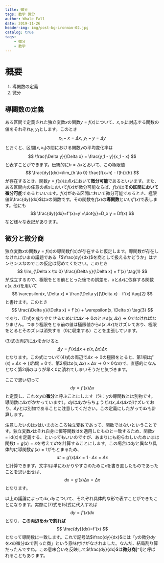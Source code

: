 ```yaml
---
title: 微分
tags: 数学 微分
author: Whale Fall
date: 2019-11-26
header-img: img/post-bg-ironman-02.jpg
catalog: true
tags:
    - 微分
    - 数学
---
```

# 概要

1. 導関数の定義
2. 微分

## 導関数の定義
ある区間で定義された独立変数$x$の関数$y=f(x)$について、$x,x_1$に対応する関数の値をそれぞれ$y,y_1$とします。このとき
$$
x_1 - x = \Delta x, \,\, y_1 - y = \Delta y
$$とおくと、区間$[x, x_1]$の間における関数$y$の平均変化率は
$$
\frac{\Delta y}{\Delta x} = \frac{y_1 - y}{x_1 - x}
$$と表すことができます。伝統的に$h = \Delta x$とおいて、この極限値
$$
\frac{dy}{dx}=\lim_{h \to 0} \frac{f(x+h) - f(h)}{h}
$$が存在するとき、関数$y=f(x)$は点$x$において**微分可能**であるといいます。また、ある区間内の任意の点$x$において$f(x)$が微分可能ならば、$f(x)$は**その区間において微分可能**であるといいます。$f(x)$がある区間において微分可能であるとき、極限値$\frac{dy}{dx}$は$x$の関数です。その関数を$f(x)$の**導関数**といい$f'(x)$で表します。他にも
$$
\frac{dy}{dx}=f'(x)=y'=\dot{y}=D_x y = Df(x)
$$など様々な表記があります。



## 微分と微分商
独立変数$x$の関数$y=f(x)$の導関数$f'(x)$が存在すると仮定します。導関数が存在しなければいまの議題である「$\frac{dy}{dx}$を商として扱えるかどうか」はナンセンスなのでこの仮定は認めてください。このとき
$$
\lim_{\Delta x \to 0} \frac{\Delta y}{\Delta x} = f'(x) \tag{1}
$$が成立するので、極限をとる前ととった後での誤差を、$x$と$\Delta x$に依存する関数$\varepsilon(x, \Delta x)$を用いて
$$
\varepsilon(x, \Delta x) = \frac{\Delta y}{\Delta x} - f'(x) \tag{2}
$$と書けます。このとき
$$
\frac{\Delta y}{\Delta x} = f'(x) + \varepsilon(x, \Delta x) \tag{3}
$$であり、$(1)$式を成り立たせるためには$\Delta x \to 0$のとき$\varepsilon(x, \Delta x) \to 0$でなければなりません。つまり極限をとる前の値は極限値から$\varepsilon(x, \Delta x)$だけズレており、極限をとるとそのズレは消失する（$0$に収束する）ことを主張しています。

$(3)$式の両辺に$\Delta x$をかけると
$$ 
\Delta y = f'(x) \Delta x + \varepsilon(x, \Delta x) \Delta x \tag{4}
$$となります。この式について$(4)$式の両辺で$\Delta x \to 0$の極限をとると、第1項は$f'(x) \times \Delta x \to (定数) \times 0$で、第2項は$\varepsilon(x, \Delta x) \times \Delta x \to 0 \times 0$なので、直感的になんとなく第2項のほうが早く$0$に潰れてしまいそうだと気づきます。

ここで思い切って
$$
dy = f'(x) \Delta x \tag{5}
$$と定義し、これを$y$の**微分**と呼ぶことにします（注：$y$の導関数とは別物です。導関数に$\Delta x$がかかっています）。$dy$は$\Delta y$からちょうど$\varepsilon(x, \Delta x)\Delta x$だけズレており、$\Delta y$とは別物であることに注意してください。この定義にしたがって$dx$も計算します。

注意したいのは$x$はいまのところ独立変数であって、関数ではないということです。独立変数$x$はそれ自身に恒等関数$\mathrm{id}$を適用したものと一致するため、関数$x=\mathrm{id}(x)$を定義する、といってもいいのですが、あまりにも紛らわしいためいまは関数$t = g(x) = x$を考えて$dt$を計算することにします。この場合は$dy$と異なり具体的に導関数$g'(x)=1$がもとまるため、
$$
dt = g'(x) \Delta x = 1 \cdot \Delta x = \Delta x \tag{6}
$$と計算できます。文字$t$は単にわかりやすさのために$x$を書き直したものであったことを思い出せば、
$$
dx = g'(x) \Delta x = \Delta x \tag{7}
$$となります。

以上の議論によって$dx, dy$について、それぞれ具体的な形で表すことができたことになります。実際に$(7)$式を$(5)$式に代入すれば
$$
dy = f'(x) dx
$$となり、**この両辺を$dx$で割れば**
$$
\frac{dy}{dx}=f'(x)
$$となって導関数に一致します。これで記号法$\frac{dy}{dx}$には「$y$の微分$dy$を$x$の微分$dx$で割った商」という意味付けがなされました。なんだ、結局割り算だったんですね。この意味合いを反映して$\frac{dy}{dx}$は**微分商**[^1]と呼ばれることもあります。

